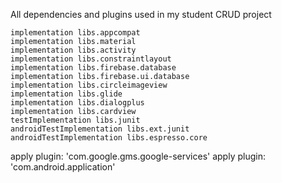All dependencies and plugins used in my student CRUD project 


    implementation libs.appcompat
    implementation libs.material
    implementation libs.activity
    implementation libs.constraintlayout
    implementation libs.firebase.database
    implementation libs.firebase.ui.database
    implementation libs.circleimageview
    implementation libs.glide
    implementation libs.dialogplus
    implementation libs.cardview
    testImplementation libs.junit
    androidTestImplementation libs.ext.junit
    androidTestImplementation libs.espresso.core
    
apply plugin: 'com.google.gms.google-services'
apply plugin: 'com.android.application'
